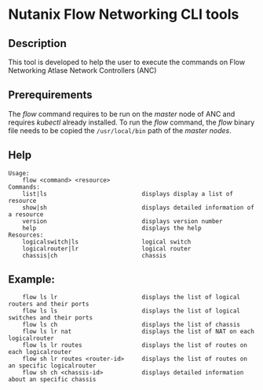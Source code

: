 # Nutanix Flow Networking CLI tools
## Description
This tool is developed to help the user to execute the commands on Flow Networking Atlase Network Controllers (ANC)

## Prerequirements
The *flow* command requires to be run on the *master* node of ANC and requires *kubectl* already installed. To run the *flow* command, the *flow* binary file needs to be copied the `/usr/local/bin` path of the *master nodes*.

## Help
    Usage:
        flow <command> <resource>
    Commands:
        list|ls                           displays display a list of resource
        show|sh                           displays detailed information of a resource
        version                           displays version number
        help                              displays the help
    Resources:
        logicalswitch|ls                  logical switch
        logicalrouter|lr                  logical router
        chassis|ch                        chassis


## Example:
        flow ls lr                        displays the list of logical routers and their ports
        flow ls ls                        displays the list of logical switches and their ports
        flow ls ch                        displays the list of chassis
        flow ls lr nat                    displays the list of NAT on each logicalrouter
        flow ls lr routes                 displays the list of routes on each logicalrouter
        flow sh lr routes <router-id>     displays the list of routes on an specific logicalrouter
        flow sh ch <chassis-id>           displays detailed information about an specific chassis
